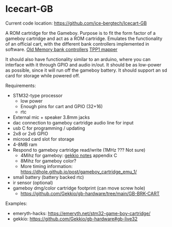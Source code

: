 # Icecart-GB

Current code location: https://github.com/ice-bergtech/Icecart-GB

A ROM cartridge for the Gameboy.
Purpose is to fit the form factor of a gameboy cartridge and act as a ROM cartridge.
Emulates the functionality of an official cart, with the different bank controllers implemented in software.
[Old Memory bank controllers](https://mgba-emu.github.io/gbdoc/#mbc)
[TPP1 mapper](https://github.com/aaaaaa123456789/tpp1)

It should also have functionality similar to an arduino, where you can interface with it through GPIO and audio in/out.
It should be as low-power as possible, since it will run off the gameboy battery.
It should support an sd card for storage while powered off.

Requirements:

* STM32-type processor
  * low power
  * Enough pins for cart and GPIO (32+16)
  * rtc
* External mic + speaker 3.8mm jacks
* dac connection to gameboy cartridge audio line for input
* usb C for programming / updating
* 2x8 or 2x6 GPIO
* microsd card slot for storage
* 4-8MB ram
* Respond to gameboy cartridge read/write (1MHz ??? Not sure) 
  * 4Mihz for gameboy: [gekkio notes](https://gekkio.fi/files/gb-docs/gbctr.pdf) appendix C
  * 8Mihz for gameboy color?
  * More timing information: https://dhole.github.io/post/gameboy_cartridge_emu_1/
* small battery (battery backed rtc)
* ir sensor (optional)
* gameboy dmg/color cartridge footprint (can move screw hole)
  * https://github.com/Gekkio/gb-hardware/tree/main/GB-BRK-CART



Examples:

* emeryth-hacks: https://emeryth.net/stm32-game-boy-cartridge/
* gekkio: https://github.com/Gekkio/gb-hardware#gb-live32
